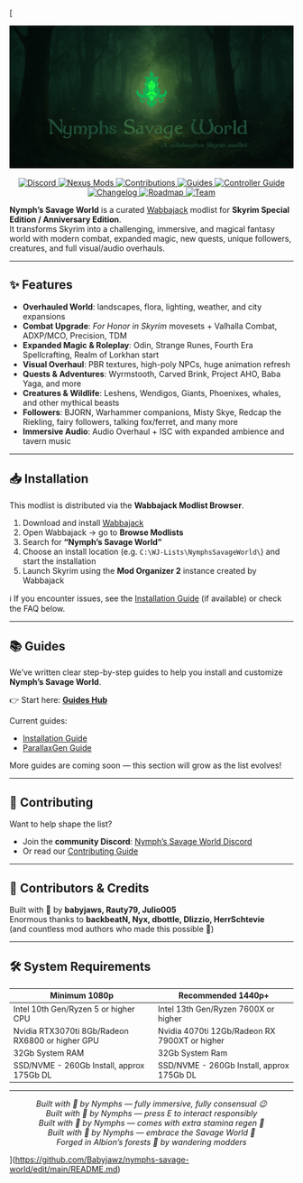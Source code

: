 [<p align="center">
  <img src="./.github/assets/banner.png" alt="Nymphs Savage World Banner">
</p>

<p align="center">
  <a href="https://discord.gg/ezJVqBJvVj">
    <img src="https://img.shields.io/discord/1394645088235159643?label=Discord&style=flat-square&logo=discord&logoColor=white&labelColor=0a4d00&color=2e8b57" alt="Discord">
  </a>
  <a href="https://www.nexusmods.com/skyrimspecialedition/mods/154913">
    <img src="https://img.shields.io/badge/Nexus-NSW?style=flat-square&logo=nexusmods&logoColor=white&labelColor=0d4d00&color=3cb371" alt="Nexus Mods">
  </a>
  <a href="./.github/CONTRIBUTING.md">
    <img src="https://img.shields.io/badge/Contribute-Join%20Us?style=flat-square&logo=gitbook&logoColor=white&labelColor=114d00&color=2e8b57" alt="Contributions">
  </a>
  <a href="./.github/GUIDES.md">
    <img src="https://img.shields.io/badge/Guides-HowTo?style=flat-square&logo=readthedocs&logoColor=white&labelColor=1c4d00&color=006400" alt="Guides">
  </a>
  <a href="./.github/CONTROLLER.md">
  <img src="https://img.shields.io/badge/Controller-Guide?style=flat-square&logo=steam&logoColor=white&labelColor=1c4d00&color=2e8b57" alt="Controller Guide">
</a>
  <a href="./.github/CHANGELOG.md">
    <img src="https://img.shields.io/badge/Changelog-History?style=flat-square&logo=readthedocs&logoColor=white&labelColor=1c4d00&color=006400" alt="Changelog">
  </a>
  <a href="./.github/ROADMAP.md">
    <img src="https://img.shields.io/badge/Roadmap-Plans?style=flat-square&logo=github&logoColor=white&labelColor=1c4d00&color=2e8b57" alt="Roadmap">
  </a>
  <a href="./.github/TEAM.md">
    <img src="https://img.shields.io/badge/Team-Nymph%20Nerds?style=flat-square&logo=readthedocs&logoColor=white&labelColor=1c4d00&color=2e8b57" alt="Team">
  </a>
</p>

**Nymph’s Savage World** is a curated [Wabbajack](https://www.wabbajack.org/) modlist for **Skyrim Special Edition / Anniversary Edition**.  
It transforms Skyrim into a challenging, immersive, and magical fantasy world with modern combat, expanded magic, new quests, unique followers, creatures, and full visual/audio overhauls.

---

## ✨ Features

- **Overhauled World**: landscapes, flora, lighting, weather, and city expansions  
- **Combat Upgrade**: *For Honor in Skyrim* movesets + Valhalla Combat, ADXP/MCO, Precision, TDM  
- **Expanded Magic & Roleplay**: Odin, Strange Runes, Fourth Era Spellcrafting, Realm of Lorkhan start  
- **Visual Overhaul**: PBR textures, high-poly NPCs, huge animation refresh  
- **Quests & Adventures**: Wyrmstooth, Carved Brink, Project AHO, Baba Yaga, and more  
- **Creatures & Wildlife**: Leshens, Wendigos, Giants, Phoenixes, whales, and other mythical beasts  
- **Followers**: BJORN, Warhammer companions, Misty Skye, Redcap the Riekling, fairy followers, talking fox/ferret, and many more  
- **Immersive Audio**: Audio Overhaul + ISC with expanded ambience and tavern music  

---

## 📥 Installation

This modlist is distributed via the **Wabbajack Modlist Browser**.

1. Download and install [Wabbajack](https://github.com/wabbajack-tools/wabbajack/releases/latest/download/Wabbajack.exe)  
2. Open Wabbajack → go to **Browse Modlists**  
3. Search for **“Nymph’s Savage World”**  
4. Choose an install location (e.g. `C:\WJ-Lists\NymphsSavageWorld\`) and start the installation  
5. Launch Skyrim using the **Mod Organizer 2** instance created by Wabbajack  

ℹ️ If you encounter issues, see the [Installation Guide](./INSTALLATION.md) (if available) or check the FAQ below.  

---

## 📚 Guides

We’ve written clear step-by-step guides to help you install and customize **Nymph’s Savage World**.

👉 Start here: **[Guides Hub](./.github/GUIDES.md)**

Current guides:
- [Installation Guide](./.github/INSTALLATION.md)
- [ParallaxGen Guide](./.github/PARALLAXGEN.md)

More guides are coming soon — this section will grow as the list evolves!

---

## 🤝 Contributing

Want to help shape the list?  

- Join the **community Discord**: [Nymph’s Savage World Discord](https://discord.gg/ezJVqBJvVj)  
- Or read our [Contributing Guide](./.github/CONTRIBUTING.md)

---

## 👥 Contributors & Credits

Built with 💚 by **babyjaws, Rauty79, Julio005**  
Enormous thanks to **backbeatN, Nyx, dbottle, Dlizzio, HerrSchtevie**  
(and countless mod authors who made this possible 🌿)

---

## 🛠️ System Requirements

| Minimum 1080p              | Recommended 1440p+|
|--------------------|---------|
| Intel 10th Gen/Ryzen 5 or higher CPU             | Intel 13th Gen/Ryzen 7600X or higher |
| Nvidia RTX3070ti 8Gb/Radeon RX6800 or higher GPU | Nvidia 4070ti 12Gb/Radeon RX 7900XT or higher |
| 32Gb System RAM                                  | 32Gb System Ram |
| SSD/NVME - 260Gb Install, approx 175Gb DL        | SSD/NVME - 260Gb Install, approx 175Gb DL|

---

<p align="center">
  <em>Built with 💚 by Nymphs — fully immersive, fully consensual 😉</em><br>
  <em>Built with 💚 by Nymphs — press E to interact responsibly</em><br>
  <em>Built with 💚 by Nymphs — comes with extra stamina regen 🍃</em><br>
  <em>Built with 💚 by Nymphs — embrace the Savage World 🌿</em><br>
  <em>Forged in Albion’s forests 🌲 by wandering modders</em>
</p>



































































](https://github.com/Babyjawz/nymphs-savage-world/edit/main/README.md)


